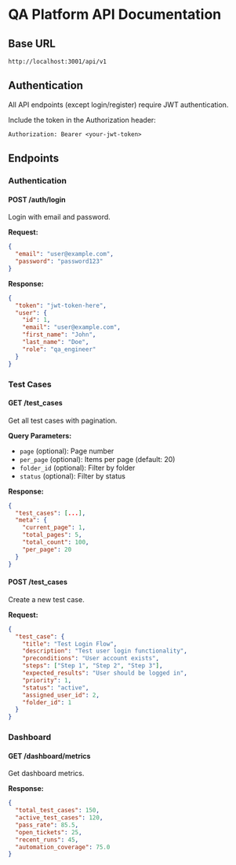 # QA Platform API Documentation

## Base URL
```
http://localhost:3001/api/v1
```

## Authentication
All API endpoints (except login/register) require JWT authentication.

Include the token in the Authorization header:
```
Authorization: Bearer <your-jwt-token>
```

## Endpoints

### Authentication

#### POST /auth/login
Login with email and password.

**Request:**
```json
{
  "email": "user@example.com",
  "password": "password123"
}
```

**Response:**
```json
{
  "token": "jwt-token-here",
  "user": {
    "id": 1,
    "email": "user@example.com",
    "first_name": "John",
    "last_name": "Doe",
    "role": "qa_engineer"
  }
}
```

### Test Cases

#### GET /test_cases
Get all test cases with pagination.

**Query Parameters:**
- `page` (optional): Page number
- `per_page` (optional): Items per page (default: 20)
- `folder_id` (optional): Filter by folder
- `status` (optional): Filter by status

**Response:**
```json
{
  "test_cases": [...],
  "meta": {
    "current_page": 1,
    "total_pages": 5,
    "total_count": 100,
    "per_page": 20
  }
}
```

#### POST /test_cases
Create a new test case.

**Request:**
```json
{
  "test_case": {
    "title": "Test Login Flow",
    "description": "Test user login functionality",
    "preconditions": "User account exists",
    "steps": ["Step 1", "Step 2", "Step 3"],
    "expected_results": "User should be logged in",
    "priority": 1,
    "status": "active",
    "assigned_user_id": 2,
    "folder_id": 1
  }
}
```

### Dashboard

#### GET /dashboard/metrics
Get dashboard metrics.

**Response:**
```json
{
  "total_test_cases": 150,
  "active_test_cases": 120,
  "pass_rate": 85.5,
  "open_tickets": 25,
  "recent_runs": 45,
  "automation_coverage": 75.0
}
```